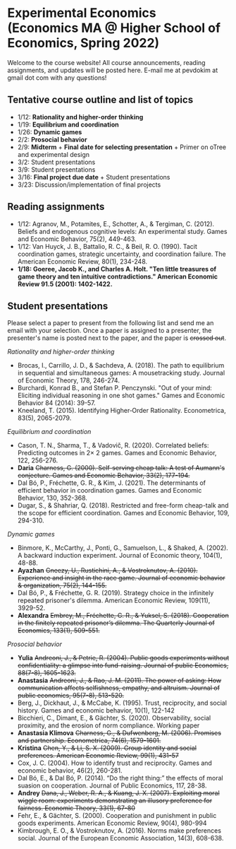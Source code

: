 # Experimental Economics (Economics MA @ Higher School of Economics, Spring 2022)
 
Welcome to the course website! All course announcements, reading assignments, and updates will be posted here. E-mail me at pevdokim at gmail dot com with any questions! 

## Tentative course outline and list of topics 

* 1/12: **Rationality and higher-order thinking** 
* 1/19: **Equilibrium and coordination**
* 1/26: **Dynamic games**
* 2/2: **Prosocial behavior** 
* 2/9: **Midterm**  + **Final date for selecting presentation** + Primer on oTree and experimental design   
* 3/2: Student presentations
* 3/9: Student presentations
* 3/16: **Final project due date** + Student presentations
* 3/23: Discussion/implementation of final projects 

## Reading assignments 

* 1/12: Agranov, M., Potamites, E., Schotter, A., & Tergiman, C. (2012). Beliefs and endogenous cognitive levels: An experimental study. Games and Economic Behavior, 75(2), 449-463.
* 1/12: Van Huyck, J. B., Battalio, R. C., & Beil, R. O. (1990). Tacit coordination games, strategic uncertainty, and coordination failure. The American Economic Review, 80(1), 234-248.
* **1/18: Goeree, Jacob K., and Charles A. Holt. "Ten little treasures of game theory and ten intuitive contradictions." American Economic Review 91.5 (2001): 1402-1422.**

## Student presentations 

Please select a paper to present from the following list and send me an email with your selection. Once a paper is assigned to a presenter, the presenter's name is posted next to the paper, and the paper is ~~crossed out~~. 

*Rationality and higher-order thinking*

*	Brocas, I., Carrillo, J. D., & Sachdeva, A. (2018). The path to equilibrium in sequential and simultaneous games: A mousetracking study. Journal of Economic Theory, 178, 246-274.
*	Burchardi, Konrad B., and Stefan P. Penczynski. "Out of your mind: Eliciting individual reasoning in one shot games." Games and Economic Behavior 84 (2014): 39-57.
*	Kneeland, T. (2015). Identifying Higher‐Order Rationality. Econometrica, 83(5), 2065-2079.

*Equilibrium and coordination* 

*	Cason, T. N., Sharma, T., & Vadovič, R. (2020). Correlated beliefs: Predicting outcomes in 2× 2 games. Games and Economic Behavior, 122, 256-276.
*	**Daria** ~~Charness, G. (2000). Self-serving cheap talk: A test of Aumann's conjecture. Games and Economic Behavior, 33(2), 177-194.~~
*	Dal Bó, P., Fréchette, G. R., & Kim, J. (2021). The determinants of efficient behavior in coordination games. Games and Economic Behavior, 130, 352-368.
*	Dugar, S., & Shahriar, Q. (2018). Restricted and free-form cheap-talk and the scope for efficient coordination. Games and Economic Behavior, 109, 294-310.

*Dynamic games* 

*	Binmore, K., McCarthy, J., Ponti, G., Samuelson, L., & Shaked, A. (2002). A backward induction experiment. Journal of Economic theory, 104(1), 48-88.
*	**Ayazhan** ~~Gneezy, U., Rustichini, A., & Vostroknutov, A. (2010). Experience and insight in the race game. Journal of economic behavior & organization, 75(2), 144-155.~~
* 	Dal Bó, P., & Fréchette, G. R. (2019). Strategy choice in the infinitely repeated prisoner's dilemma. American Economic Review, 109(11), 3929-52.
*	**Alexandra** ~~Embrey, M., Fréchette, G. R., & Yuksel, S. (2018). Cooperation in the finitely repeated prisoner’s dilemma. The Quarterly Journal of Economics, 133(1), 509-551.~~

*Prosocial behavior*

*	**Yulia** ~~Andreoni, J., & Petrie, R. (2004). Public goods experiments without confidentiality: a glimpse into fund-raising. Journal of public Economics, 88(7-8), 1605-1623.~~
*	**Anastasia** ~~Andreoni, J., & Rao, J. M. (2011). The power of asking: How communication affects selfishness, empathy, and altruism. Journal of public economics, 95(7-8), 513-520.~~
*	Berg, J., Dickhaut, J., & McCabe, K. (1995). Trust, reciprocity, and social history. Games and economic behavior, 10(1), 122-142
*	Bicchieri, C., Dimant, E., & Gächter, S. (2020). Observability, social proximity, and the erosion of norm compliance. Working paper 
* **Anastasia Klimova**	~~Charness, G., & Dufwenberg, M. (2006). Promises and partnership. Econometrica, 74(6), 1579-1601.~~
*	**Kristina** ~~Chen, Y., & Li, S. X. (2009). Group identity and social preferences. American Economic Review, 99(1), 431-57~~
*	Cox, J. C. (2004). How to identify trust and reciprocity. Games and economic behavior, 46(2), 260-281.
*	Dal Bó, E., & Dal Bó, P. (2014). “Do the right thing:” the effects of moral suasion on cooperation. Journal of Public Economics, 117, 28-38.
*	**Andrey** ~~Dana, J., Weber, R. A., & Kuang, J. X. (2007). Exploiting moral wiggle room: experiments demonstrating an illusory preference for fairness. Economic Theory, 33(1), 67-80~~
*	Fehr, E., & Gächter, S. (2000). Cooperation and punishment in public goods experiments. American Economic Review, 90(4), 980-994
*	Kimbrough, E. O., & Vostroknutov, A. (2016). Norms make preferences social. Journal of the European Economic Association, 14(3), 608-638.
